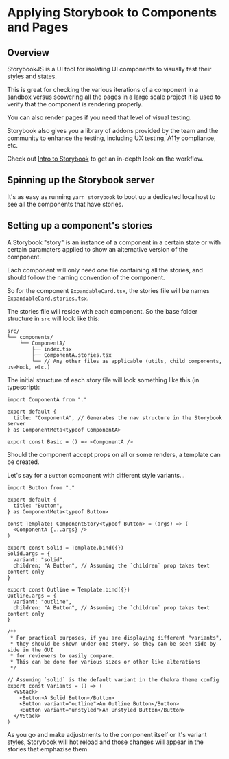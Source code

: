 # Applying Storybook to Components and Pages

## Overview

StorybookJS is a UI tool for isolating UI components to visually test their styles and states.

This is great for checking the various iterations of a component in a sandbox versus scowering all the pages in a large scale project it is used to verify that the component is rendering properly.

You can also render pages if you need that level of visual testing.

Storybook also gives you a library of addons provided by the team and the community to enhance the testing, including UX testing, A11y compliance, etc.

Check out [Intro to Storybook](https://storybook.js.org/tutorials/intro-to-storybook/) to get an in-depth look on the workflow.

## Spinning up the Storybook server

It's as easy as running `yarn storybook` to boot up a dedicated localhost to see all the components that have stories.

## Setting up a component's stories

A Storybook "story" is an instance of a component in a certain state or with certain paramaters applied to show an alternative version of the component.

Each component will only need one file containing all the stories, and should follow the naming convention of the component.

So for the component `ExpandableCard.tsx`, the stories file will be names `ExpandableCard.stories.tsx`.

The stories file will reside with each component. So the base folder structure in `src` will look like this:

```
src/
└── components/
    └── ComponentA/
        ├── index.tsx
        ├── ComponentA.stories.tsx
        └── // Any other files as applicable (utils, child components, useHook, etc.)
```

The initial structure of each story file will look something like this (in typescript):

```tsx
import ComponentA from "."

export default {
  title: "ComponentA", // Generates the nav structure in the Storybook server
} as ComponentMeta<typeof ComponentA>

export const Basic = () => <ComponentA />
```

Should the component accept props on all or some renders, a template can be created.

Let's say for a `Button` component with different style variants...

```tsx
import Button from "."

export default {
  title: "Button",
} as ComponentMeta<typeof Button>

const Template: ComponentStory<typeof Button> = (args) => (
  <ComponentA {...args} />
)

export const Solid = Template.bind({})
Solid.args = {
  variant: "solid",
  children: "A Button", // Assuming the `children` prop takes text content only
}

export const Outline = Template.bind({})
Outline.args = {
  variant: "outline",
  children: "A Button", // Assuming the `children` prop takes text content only
}

/**
 * For practical purposes, if you are displaying different "variants",
 * they should be shown under one story, so they can be seen side-by-side in the GUI
 * for reviewers to easily compare.
 * This can be done for various sizes or other like alterations
 */

// Assuming `solid` is the default variant in the Chakra theme config
export const Variants = () => (
  <VStack>
    <Button>A Solid Button</Button>
    <Button variant="outline">An Outline Button</Button>
    <Button variant="unstyled">An Unstyled Button</Button>
  </VStack>
)
```

As you go and make adjustments to the component itself or it's variant styles, Storybook will hot reload and those changes will appear in the stories that emphazise them.
